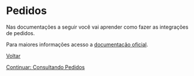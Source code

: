 # Pedidos

Nas documentações a seguir você vai aprender como fazer as integrações de pedidos.

Para maiores informações acesso a [documentação oficial](https://skyhub.gelato.io/docs/versions/1.1/resources/orders).

[Voltar](../../../README.md)

[Continuar: Consultando Pedidos](orders/CONSULT.md)
